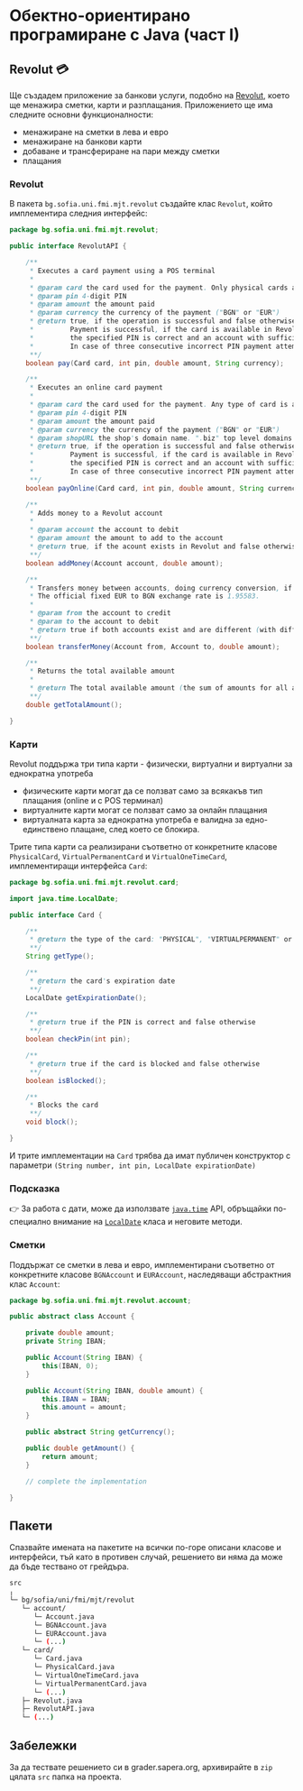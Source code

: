 # Обектно-ориентирано програмиране с Java (част I)

## Revolut :credit_card:

Ще създадем приложение за банкови услуги, подобно на [Revolut](https://www.revolut.com/), което ще менажира сметки, карти и разплащания.
Приложението ще има следните основни функционалности:
- менажиране на сметки в лева и евро
- менажиране на банкови карти
- добаване и трансфериране на пари между сметки
- плащания

### Revolut

В пакета `bg.sofia.uni.fmi.mjt.revolut` създайте клас `Revolut`, който имплементира следния интерфейс:

```java
package bg.sofia.uni.fmi.mjt.revolut;

public interface RevolutAPI {

    /**
     * Executes a card payment using a POS terminal
     *
     * @param card the card used for the payment. Only physical cards are accepted
     * @param pin 4-digit PIN
     * @param amount the amount paid
     * @param currency the currency of the payment ("BGN" or "EUR")
     * @return true, if the operation is successful and false otherwise.
     *         Payment is successful, if the card is available in Revolut, valid, unblocked,
     *         the specified PIN is correct and an account with sufficient amount in the specified currency exists.
     *         In case of three consecutive incorrect PIN payment attempts, the card should be blocked.
     **/
    boolean pay(Card card, int pin, double amount, String currency);

    /**
     * Executes an online card payment
     *
     * @param card the card used for the payment. Any type of card is accepted
     * @param pin 4-digit PIN
     * @param amount the amount paid
     * @param currency the currency of the payment ("BGN" or "EUR")
     * @param shopURL the shop's domain name. ".biz" top level domains are currently banned and payments should be rejected
     * @return true, if the operation is successful and false otherwise.
     *         Payment is successful, if the card is available in Revolut, valid, unblocked,
     *         the specified PIN is correct and an account with sufficient amount in the specified currency exists.
     *         In case of three consecutive incorrect PIN payment attempts, the card should be blocked.
     **/
    boolean payOnline(Card card, int pin, double amount, String currency, String shopURL);

    /**
     * Adds money to a Revolut account
     *
     * @param account the account to debit
     * @param amount the amount to add to the account
     * @return true, if the acount exists in Revolut and false otherwise
     **/
    boolean addMoney(Account account, double amount);

    /**
     * Transfers money between accounts, doing currency conversion, if needed.
     * The official fixed EUR to BGN exchange rate is 1.95583.
     *
     * @param from the account to credit
     * @param to the account to debit
     * @return true if both accounts exist and are different (with different IBANs) and false otherwise
     **/
    boolean transferMoney(Account from, Account to, double amount);

    /**
     * Returns the total available amount
     *
     * @return The total available amount (the sum of amounts for all accounts), in BGN
     **/
    double getTotalAmount();

}
```

### Карти

Revolut поддържа три типа карти - физически, виртуални и виртуални за еднократна употреба
- физическите карти могат да се ползват само за всякакъв тип плащания (online и с POS терминал)
- виртуалните карти могат се ползват само за онлайн плащания
- виртуалната карта за еднократна употреба е валидна за едно-единствено плащане, след което се блокира.

Трите типа карти са реализирани съответно от конкретните класове `PhysicalCard`, `VirtualPermanentCard` и `VirtualOneTimeCard`, имплементиращи интерфейса `Card`:

```java
package bg.sofia.uni.fmi.mjt.revolut.card;

import java.time.LocalDate;

public interface Card {

    /**
     * @return the type of the card: "PHYSICAL", "VIRTUALPERMANENT" or "VIRTUALONETIME"
     **/
    String getType();

    /**
     * @return the card's expiration date
     **/
    LocalDate getExpirationDate();

    /**
     * @return true if the PIN is correct and false otherwise
     **/
    boolean checkPin(int pin);

    /**
     * @return true if the card is blocked and false otherwise
     **/
    boolean isBlocked();

    /**
     * Blocks the card
     **/
    void block();

}

```

И трите имплементации на `Card` трябва да имат публичен конструктор с параметри `(String number, int pin, LocalDate expirationDate)`

### Подсказка

:point_right: За работа с дати, може да използвате [`java.time`](https://docs.oracle.com/en/java/javase/15/docs/api/java.base/java/time/package-summary.html) API, обръщайки по-специално внимание на [`LocalDate`](https://docs.oracle.com/en/java/javase/15/docs/api/java.base/java/time/LocalDate.html) класа и неговите методи.

### Сметки

Поддържат се сметки в лева и евро, имплементирани съответно от конкретните класове `BGNAccount` и `EURAccount`, наследяващи абстрактния клас `Account`:

```java
package bg.sofia.uni.fmi.mjt.revolut.account;

public abstract class Account {

    private double amount;
    private String IBAN;

    public Account(String IBAN) {
        this(IBAN, 0);
    }

    public Account(String IBAN, double amount) {
        this.IBAN = IBAN;
        this.amount = amount;
    }

    public abstract String getCurrency();

    public double getAmount() {
        return amount;
    }

    // complete the implementation

}
```

## Пакети

Спазвайте имената на пакетите на всички по-горе описани класове и интерфейси, тъй като в противен случай, решението ви няма да може да бъде тествано от грейдъра.

```bash
src
╷
└─ bg/sofia/uni/fmi/mjt/revolut
   └─ account/
      └─ Account.java
      └─ BGNAccount.java
      └─ EURAccount.java
      └─ (...)
   └─ card/
      └─ Card.java
      └─ PhysicalCard.java
      └─ VirtualOneTimeCard.java
      └─ VirtualPermanentCard.java
      └─ (...)
   ├─ Revolut.java
   ├─ RevolutAPI.java
   └─ (...)
```

## Забележки

За да тествате решението си в grader.sapera.org, архивирайте в `zip` цялата `src` папка на проекта.
